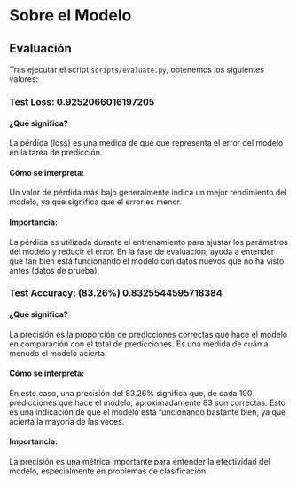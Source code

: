 # Sobre el Modelo

## Evaluación

Tras ejecutar el script `scripts/evaluate.py`, obtenemos los siguientes valores:

### Test Loss: 0.9252066016197205

#### ¿Qué significa? 
La pérdida (loss) es una medida de qué que representa el error del modelo en la tarea de predicción.

#### Cómo se interpreta: 
Un valor de pérdida más bajo generalmente indica un mejor rendimiento del modelo, ya que significa que el error es menor. 

#### Importancia: 
La pérdida es utilizada durante el entrenamiento para ajustar los parámetros del modelo y reducir el error. En la fase de evaluación, ayuda a entender qué tan bien está funcionando el modelo con datos nuevos que no ha visto antes (datos de prueba).

### Test Accuracy: (83.26%) 0.8325544595718384

#### ¿Qué significa? 
La precisión es la proporción de predicciones correctas que hace el modelo en comparación con el total de predicciones. Es una medida de cuán a menudo el modelo acierta.

#### Cómo se interpreta: 
En este caso, una precisión del 83.26% significa que, de cada 100 predicciones que hace el modelo, aproximadamente 83 son correctas. Esto es una indicación de que el modelo está funcionando bastante bien, ya que acierta la mayoría de las veces.

#### Importancia: 
La precisión es una métrica importante para entender la efectividad del modelo, especialmente en problemas de clasificación. 